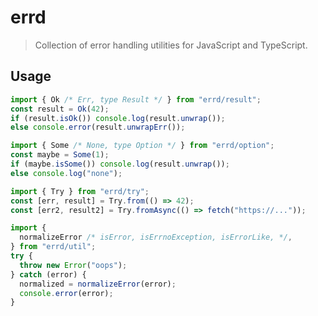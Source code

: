 # errd

> Collection of error handling utilities for JavaScript and TypeScript.

## Usage

```ts
import { Ok /* Err, type Result */ } from "errd/result";
const result = Ok(42);
if (result.isOk()) console.log(result.unwrap());
else console.error(result.unwrapErr());
```

```ts
import { Some /* None, type Option */ } from "errd/option";
const maybe = Some(1);
if (maybe.isSome()) console.log(result.unwrap());
else console.log("none");
```

```ts
import { Try } from "errd/try";
const [err, result] = Try.from(() => 42);
const [err2, result2] = Try.fromAsync(() => fetch("https://..."));
```

```ts
import {
  normalizeError /* isError, isErrnoException, isErrorLike, */,
} from "errd/util";
try {
  throw new Error("oops");
} catch (error) {
  normalized = normalizeError(error);
  console.error(error);
}
```
